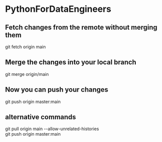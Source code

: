 # PythonForDataEngineers

## Fetch changes from the remote without merging them
git fetch origin main

## Merge the changes into your local branch
git merge origin/main

## Now you can push your changes
git push origin master:main

## alternative commands
git pull origin main --allow-unrelated-histories<br>
git push origin master:main